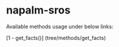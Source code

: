 # napalm-sros

Available methods usage under below links:

[1 - get_facts()] (tree/methods/get_facts)
